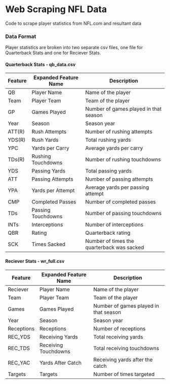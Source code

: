 # Web Scraping NFL Data
Code to scrape player statistics from NFL.com and resultant data

### Data Format

Player statistics are broken into two separate csv files, one file for Quarterback Stats and one for Reciever Stats.

#### Quarterback Stats - qb_data.csv

| Feature   | Expanded Feature Name   | Description                                 |
|-----------|-------------------------|---------------------------------------------|
| QB        | Player Name             | Name of the player                          |
| Team      | Player Team             | Team of the player                          |
| GP        | Games Played            | Number of games played in that season       |
| Year      | Season                  | Season year                                 |
| ATT(R)    | Rush Attempts           | Number of rushing attempts                  |
| YDS(R)    | Rush Yards              | Total rushing yards                         |
| YPC       | Yards per Carry         | Average yards per carry                     |
| TDs(R)    | Rushing Touchdowns      | Number of rushing touchdowns                |
| YDS       | Passing Yards           | Total passing yards                         |
| ATT       | Passing Attempts        | Number of passing attempts                  |
| YPA       | Yards per Attempt       | Average yards per passing attempt           |
| CMP       | Completed Passes        | Number of completed passes                  |
| TDs       | Passing Touchdowns      | Number of passing touchdowns                |
| INTs      | Interceptions           | Number of interceptions                     |
| QBR       | Rating                  | Quarterback rating                          |
| SCK       | Times Sacked            | Number of times the quarterback was sacked  |

#### Reciever Stats - wr_full.csv

| Feature   | Expanded Feature Name    | Description                                 |
|-----------|--------------------------|---------------------------------------------|
| Reciever  | Player Name              | Name of the player                          |
| Team      | Player Team              | Team of the player                          |
| Games     | Games Played             | Number of games played in that season       |
| Year      | Season                   | Season year                                 |
| Receptions| Receptions               | Number of receptions                        |
| REC_YDS   | Receiving Yards          | Total receiving yards                       |
| REC_TDS   | Receiving Touchdowns     | Total receiving touchdowns                  |
| REC_YAC   | Yards After Catch        | Receiving yards after the catch             |
| Targets   | Targets                  | Number of times targeted                    |


